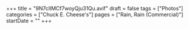 +++
title = "9N7cIIMCf7woyQju31Qu.avif"
draft = false
tags = ["Photos"]
categories = ["Chuck E. Cheese's"]
pages = ["Rain, Rain (Commercial)"]
startDate = ""
+++
